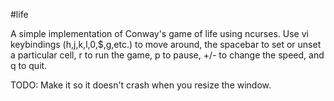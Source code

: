 #life

A simple implementation of Conway's game of life using ncurses.
Use vi keybindings (h,j,k,l,0,$,g,etc.) to move around, the spacebar
to set or unset a particular cell, r to run the game, p to pause, +/-
to change the speed, and q to quit.

TODO: Make it so it doesn't crash when you resize the window.
